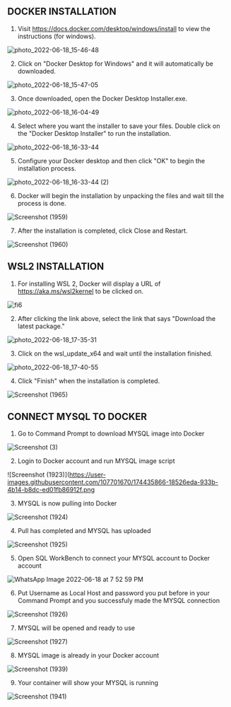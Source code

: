 ## DOCKER INSTALLATION

1) Visit https://docs.docker.com/desktop/windows/install to view the instructions (for windows).

![photo_2022-06-18_15-46-48](https://user-images.githubusercontent.com/104122185/174428310-8499a7d7-213c-49c6-8126-0d34d960bca6.jpg)


2) Click on "Docker Desktop for Windows" and it will automatically be downloaded.

![photo_2022-06-18_15-47-05](https://user-images.githubusercontent.com/104122185/174428353-d080fdd2-ff6a-4b8b-b4a0-f815d2e9a2a9.jpg)


3) Once downloaded, open the Docker Desktop Installer.exe.

![photo_2022-06-18_16-04-49](https://user-images.githubusercontent.com/104122185/174428848-707420de-885d-40c5-9380-a14321aec58c.jpg)


4) Select where you want the installer to save your files. Double click on the "Docker Desktop Installer" to run the installation.

![photo_2022-06-18_16-33-44](https://user-images.githubusercontent.com/104122185/174429828-964d09a8-db34-4cf0-bc05-0f284cf6e5e8.jpg)


5) Configure your Docker desktop and then click "OK" to begin the installation process.

![photo_2022-06-18_16-33-44 (2)](https://user-images.githubusercontent.com/104122185/174429841-a205d435-6d85-46d5-b50a-fcc0682c27b3.jpg)


6) Docker will begin the installation by unpacking the files and wait till the process is done.

![Screenshot (1959)](https://user-images.githubusercontent.com/104122185/174429877-1e54cd27-559b-46d2-be9f-0f0aad69ca47.png)


7) After the installation is completed, click Close and Restart.

![Screenshot (1960)](https://user-images.githubusercontent.com/104122185/174429882-2f4712d2-df51-4f69-9cb7-7bfab5945920.png)


## WSL2 INSTALLATION

1) For installing WSL 2, Docker will display a URL of https://aka.ms/wsl2kernel to be clicked on.

![fi6](https://user-images.githubusercontent.com/104122185/174431467-6b6529ed-c0fa-4d75-beba-30e1cf3c7ad1.jpg)


2) After clicking the link above, select the link that says "Download the latest package."

![photo_2022-06-18_17-35-31](https://user-images.githubusercontent.com/104122185/174431903-50a10557-a999-441c-bc63-c7e5baa54344.jpg)


3) Click on the wsl_update_x64 and wait until the installation finished.

![photo_2022-06-18_17-40-55](https://user-images.githubusercontent.com/104122185/174432134-9ef4a345-bc71-46fc-862e-b9e98d35d9a8.jpg)


4) Click "Finish" when the installation is completed.

![Screenshot (1965)](https://user-images.githubusercontent.com/104122185/174432416-087a519e-e8ba-4ee1-967e-4a577dde454d.png)

## CONNECT MYSQL TO DOCKER

1) Go to Command Prompt to download MYSQL image into Docker

![Screenshot (3)](https://user-images.githubusercontent.com/107701670/174435837-4db905c7-ed2b-4dae-bb3b-42ea2837cb97.png)

2) Login to Docker account and run MYSQL image script 

![Screenshot (1923)](https://user-images.githubusercontent.com/107701670/174435866-18526eda-933b-4b14-b8dc-ed01fb86912f.png

3) MYSQL is now pulling into Docker

![Screenshot (1924)](https://user-images.githubusercontent.com/107701670/174435817-f0f05dcd-8241-4de8-9126-a8c1e22fa495.png)

4) Pull has completed and MYSQL has uploaded

![Screenshot (1925)](https://user-images.githubusercontent.com/107701670/174435894-5cb753ec-0e78-4c30-966e-d91012ee1fe3.png)

5) Open SQL WorkBench to connect your MYSQL account to Docker account

![WhatsApp Image 2022-06-18 at 7 52 59 PM](https://user-images.githubusercontent.com/107701670/174436603-78719f22-7bfb-44c1-8f5c-19289040306c.jpeg)

6) Put Username as Local Host and password you put before in your Command Prompt and you successfuly made the MYSQL connection

![Screenshot (1926)](https://user-images.githubusercontent.com/107701670/174435921-c663792f-6d13-4bd9-a8f7-4b9abc24fd9c.png)

7) MYSQL will be opened and ready to use

![Screenshot (1927)](https://user-images.githubusercontent.com/107701670/174435967-81a9b26b-48c1-412b-9e7c-a31eeb27917b.png)

8) MYSQL image is already in your Docker account

![Screenshot (1939)](https://user-images.githubusercontent.com/107701670/174435941-3cced452-a535-41c2-a987-bfcd5ae9fb0f.png)

9) Your container will show your MYSQL is running

![Screenshot (1941)](https://user-images.githubusercontent.com/107701670/174435949-69428f5c-a116-492b-9e43-c205e7e9a0cd.png)







